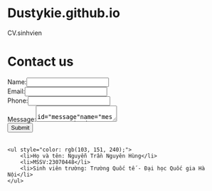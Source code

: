 # Dustykie.github.io
<!DOCTYPE html>
<html lang="en">
</title>CV.sinhvien</title>
</head></head>
<body>
    <table>
    <h1>Contact us  </h1> 
    <form action="form.php" method="post">
        <label for="name">Name:</label>
        <input type="text" id="name" name="name" required>
        <br>
            <label for="email">Email:</label>
        <input type="emial" id="email" name="email" required>
        <br>
        <label for="phone">Phone:</label>
        <input type="tel" id="phone" name="phone" required>
        <br>
        <label for="message">Message:</label>
        <textarea> id="message"name="message" required></textarea>
        <br>
        <input type="submit" value="Submit">
    </form>
    </table>


    <ul style="color: rgb(103, 151, 240);">
        <li>Họ và tên: Nguyễn Trần Nguyên Hùng</li>
        <li>MSSV:23070448</li>
        <li>Sinh viên trường: Trường Quốc tế - Đại học Quốc gia Hà Nội</li>
    </ul>
    
</body>
</html>

